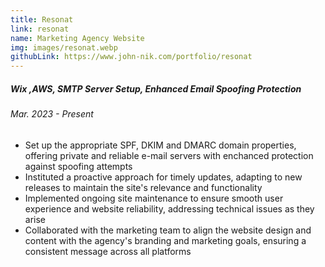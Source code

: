 ```yaml
---
title: Resonat
link: resonat
name: Marketing Agency Website
img: images/resonat.webp
githubLink: https://www.john-nik.com/portfolio/resonat
---
```

##### *Wix ,AWS, SMTP Server Setup, Enhanced Email Spoofing Protection*

###### Mar. 2023 - Present

* Set up the appropriate SPF, DKIM and DMARC domain properties, offering private and reliable e-mail servers with enchanced protection against spoofing attempts
* Instituted a proactive approach for timely updates, adapting to new releases to maintain the site's relevance and functionality
* Implemented ongoing site maintenance to ensure smooth user experience and website reliability, addressing technical issues as they arise
* Collaborated with the marketing team to align the website design and content with the agency's branding and marketing goals, ensuring a consistent message across all platforms

